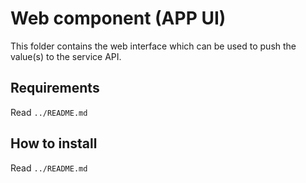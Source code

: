 # Web component (APP UI)

This folder contains the web interface which can be used to push the value(s) to the service API.

## Requirements

Read `../README.md`

## How to install

Read `../README.md`